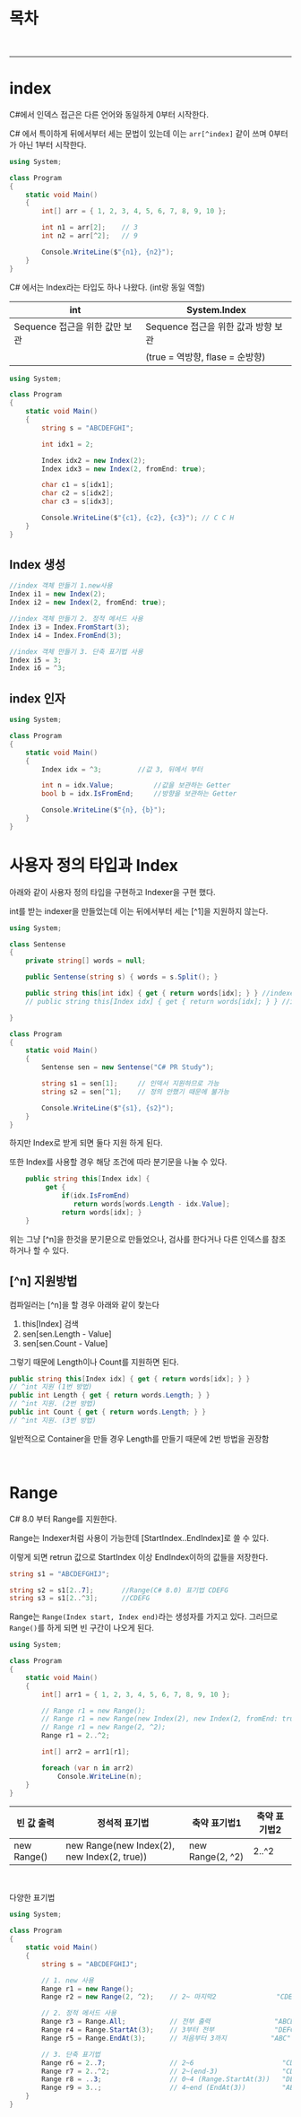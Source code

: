 # 목차

<br>

---

# index

C#에서 인덱스 접근은 다른 언어와 동일하게 0부터 시작한다.

C# 에서 특이하게 뒤에서부터 세는 문법이 있는데 이는 `arr[^index]` 같이 쓰며 0부터가 아닌 1부터 시작한다.

```C#
using System;

class Program
{
    static void Main()
    {
        int[] arr = { 1, 2, 3, 4, 5, 6, 7, 8, 9, 10 };

        int n1 = arr[2];    // 3
        int n2 = arr[^2];   // 9

        Console.WriteLine($"{n1}, {n2}");
    }
}
```

C# 에서는 Index라는 타입도 하나 나왔다. (int랑 동일 역할)

| int                            | System.Index                        |
| ------------------------------ | ----------------------------------- |
| Sequence 접근을 위한 값만 보관 | Sequence 접근을 위한 값과 방향 보관 |
|                                | (true = 역방향, flase = 순방향)     |

```C#
using System;

class Program
{
    static void Main()
    {
        string s = "ABCDEFGHI";

        int idx1 = 2;

        Index idx2 = new Index(2);
        Index idx3 = new Index(2, fromEnd: true);

        char c1 = s[idx1];
        char c2 = s[idx2];
        char c3 = s[idx3];

        Console.WriteLine($"{c1}, {c2}, {c3}"); // C C H
    }
}
```

## Index 생성

```C#
//index 객체 만들기 1.new사용
Index i1 = new Index(2);
Index i2 = new Index(2, fromEnd: true);

//index 객체 만들기 2. 정적 메서드 사용
Index i3 = Index.FromStart(3);
Index i4 = Index.FromEnd(3);

//index 객체 만들기 3. 단축 표기법 사용
Index i5 = 3;
Index i6 = ^3;
```

## index 인자

```C#
using System;

class Program
{
    static void Main()
    {
        Index idx = ^3;         //값 3, 뒤에서 부터

        int n = idx.Value;          //값을 보관하는 Getter
        bool b = idx.IsFromEnd;     //방향을 보관하는 Getter

        Console.WriteLine($"{n}, {b}");
    }
}
```

# 사용자 정의 타입과 Index

아래와 같이 사용자 정의 타입을 구현하고 Indexer을 구현 했다.

int를 받는 indexer을 만들었는데 이는 뒤에서부터 세는 [^1]을 지원하지 않는다.

```C#
using System;

class Sentense
{
    private string[] words = null;

    public Sentense(string s) { words = s.Split(); }

    public string this[int idx] { get { return words[idx]; } } //indexer 문법
    // public string this[Index idx] { get { return words[idx]; } } //indexer 문법

}

class Program
{
    static void Main()
    {
        Sentense sen = new Sentense("C# PR Study");

        string s1 = sen[1];     // 인덱서 지원하므로 가능
        string s2 = sen[^1];    // 정의 안했기 때문에 불가능

        Console.WriteLine($"{s1}, {s2}");
    }
}
```

하지만 Index로 받게 되면 둘다 지원 하게 된다.

또한 Index를 사용할 경우 해당 조건에 따라 분기문을 나눌 수 있다.

```C#
    public string this[Index idx] {
         get {
             if(idx.IsFromEnd)
                return words[words.Length - idx.Value];
             return words[idx]; }
    }
```

위는 그냥 [^n]을 한것을 분기문으로 만들었으나, 검사를 한다거나 다른 인덱스를 참조하거나 할 수 있다.

## [^n] 지원방법

컴파일러는 [^n]을 할 경우 아래와 같이 찾는다

1. this[Index] 검색
2. sen[sen.Length - Value]
3. sen[sen.Count - Value]

그렇기 때문에 Length이나 Count를 지원하면 된다.

```C#
public string this[Index idx] { get { return words[idx]; } }
// ^int 지원 (1번 방법)
public int Length { get { return words.Length; } }
// ^int 지원. (2번 방법)
public int Count { get { return words.Length; } }
// ^int 지원. (3번 방법)
```

일반적으로 Container을 만들 경우 Length를 만들기 때문에 2번 방법을 권장함

<br>

# Range

C# 8.0 부터 Range를 지원한다.

Range는 Indexer처럼 사용이 가능한데 [StartIndex..EndIndex]로 쓸 수 있다.

이렇게 되면 retrun 값으로 StartIndex 이상 EndIndex이하의 값들을 저장한다.

```C#
string s1 = "ABCDEFGHIJ";

string s2 = s1[2..7];       //Range(C# 8.0) 표기법 CDEFG
string s3 = s1[2..^3];      //CDEFG
```

Range는 `Range(Index start, Index end)`라는 생성자를 가지고 있다. 그러므로 `Range()`를 하게 되면 빈 구간이 나오게 된다.

```C#
using System;

class Program
{
    static void Main()
    {
        int[] arr1 = { 1, 2, 3, 4, 5, 6, 7, 8, 9, 10 };

        // Range r1 = new Range();                                          // 빈값 출력
        // Range r1 = new Range(new Index(2), new Index(2, fromEnd: true)); // 정석적 사용법
        // Range r1 = new Range(2, ^2);                                     // 축약 표기법1
        Range r1 = 2..^2;                                                   // 축약 표기법2

        int[] arr2 = arr1[r1];

        foreach (var n in arr2)
            Console.WriteLine(n);
    }
}
```

| 빈 값 출력  | 정석적 표기법                               | 축약 표기법1     | 축약 표기법2 |
| ----------- | ------------------------------------------- | ---------------- | ------------ |
| new Range() | new Range(new Index(2), new Index(2, true)) | new Range(2, ^2) | 2..^2        |

<br>

다양한 표기법

```C#
using System;

class Program
{
    static void Main()
    {
        string s = "ABCDEFGHIJ";

        // 1. new 사용
        Range r1 = new Range();
        Range r2 = new Range(2, ^2);    // 2~ 마지막2               "CDEFGH"

        // 2. 정적 메서드 사용
        Range r3 = Range.All;           // 전부 출력                "ABCDEFGHIJ"
        Range r4 = Range.StartAt(3);    // 3부터 전부               "DEFGHIJ"
        Range r5 = Range.EndAt(3);      // 처음부터 3까지           "ABC"

        // 3. 단축 표기법
        Range r6 = 2..7;                // 2~6                      "CDEFGH"
        Range r7 = 2..^2;               // 2~(end-3)                "CDEFGH"
        Range r8 = ..3;                 // 0~4 (Range.StartAt(3))   "DEFGHIJ"
        Range r9 = 3..;                 // 4~end (EndAt(3))         "ABC"
    }
}
```
